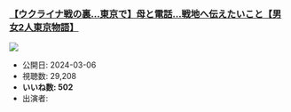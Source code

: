 ### [【ウクライナ戦の裏…東京で】母と電話…戦地へ伝えたいこと【男女2人東京物語】](https://www.youtube.com/watch?v=ns29BSIplkc)
[![](https://img.youtube.com/vi/ns29BSIplkc/sddefault.jpg)](https://www.youtube.com/watch?v=ns29BSIplkc)
-   公開日: 2024-03-06
-   視聴数: 29,208
-   **いいね数: 502**
-   出演者: 
